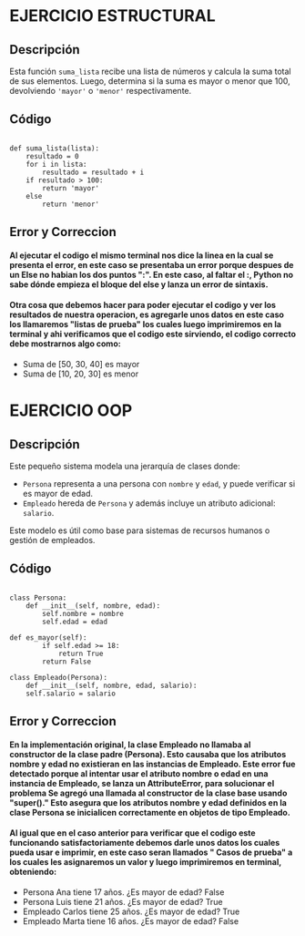 # EJERCICIO ESTRUCTURAL

## Descripción

Esta función `suma_lista` recibe una lista de números y calcula la suma total de sus elementos. Luego, determina si la suma es mayor o menor que 100, devolviendo `'mayor'` o `'menor'` respectivamente.

## Código
```

def suma_lista(lista):
    resultado = 0
    for i in lista:
        resultado = resultado + i
    if resultado > 100:
        return 'mayor'
    else
        return 'menor'
```

## Error y Correccion
#### Al ejecutar el codigo el mismo terminal nos dice la linea en la cual se presenta el error, en este caso se presentaba un error porque despues de un Else no habian los dos puntos ":". En este caso, al faltar el :, Python no sabe dónde empieza el bloque del else y lanza un error de sintaxis.
#### Otra cosa que debemos hacer para poder ejecutar el codigo y ver los resultados de nuestra operacion, es agregarle unos datos en este caso los llamaremos "listas de prueba" los cuales luego imprimiremos en la terminal y ahi verificamos que el codigo este sirviendo, el codigo correcto debe mostrarnos algo como:
- Suma de [50, 30, 40] es mayor
- Suma de [10, 20, 30] es menor

# EJERCICIO OOP

## Descripción

Este pequeño sistema modela una jerarquía de clases donde:

- `Persona` representa a una persona con `nombre` y `edad`, y puede verificar si es mayor de edad.
- `Empleado` hereda de `Persona` y además incluye un atributo adicional: `salario`.

Este modelo es útil como base para sistemas de recursos humanos o gestión de empleados.

## Código
```

class Persona:
    def __init__(self, nombre, edad):
        self.nombre = nombre
        self.edad = edad

def es_mayor(self):
        if self.edad >= 18:
            return True
        return False

class Empleado(Persona):
    def __init__(self, nombre, edad, salario):
    self.salario = salario
```

## Error y Correccion
#### En la implementación original, la clase Empleado no llamaba al constructor de la clase padre (Persona). Esto causaba que los atributos nombre y edad no existieran en las instancias de Empleado. Este error fue detectado porque al intentar usar el atributo nombre o edad en una instancia de Empleado, se lanza un AttributeError, para solucionar el problema Se agregó una llamada al constructor de la clase base usando "super()." Esto asegura que los atributos nombre y edad definidos en la clase Persona se inicialicen correctamente en objetos de tipo Empleado.
#### Al igual que en el caso anterior para verificar que el codigo este funcionando satisfactoriamente debemos darle unos datos los cuales pueda usar e imprimir, en este caso seran llamados " Casos de prueba" a los cuales les asignaremos un valor y luego imprimiremos en terminal, obteniendo:
- Persona Ana tiene 17 años. ¿Es mayor de edad? False
- Persona Luis tiene 21 años. ¿Es mayor de edad? True
- Empleado Carlos tiene 25 años. ¿Es mayor de edad? True
- Empleado Marta tiene 16 años. ¿Es mayor de edad? False
